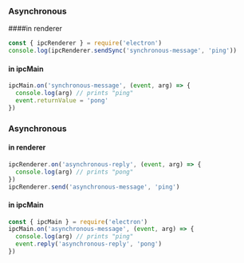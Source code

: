 ### Asynchronous
####in renderer
```typescript
const { ipcRenderer } = require('electron')
console.log(ipcRenderer.sendSync('synchronous-message', 'ping'))
```
#### in ipcMain
```typescript
ipcMain.on('synchronous-message', (event, arg) => {
  console.log(arg) // prints "ping"
  event.returnValue = 'pong'
})
```
### Asynchronous
#### in renderer
```typescript
ipcRenderer.on('asynchronous-reply', (event, arg) => {
  console.log(arg) // prints "pong"
})
ipcRenderer.send('asynchronous-message', 'ping')
```
#### in ipcMain
```typescript
const { ipcMain } = require('electron')
ipcMain.on('asynchronous-message', (event, arg) => {
  console.log(arg) // prints "ping"
  event.reply('asynchronous-reply', 'pong')
})
```
